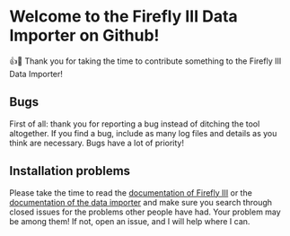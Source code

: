 # Welcome to the Firefly III Data Importer on Github!

:+1::tada: Thank you for taking the time to contribute something to the Firefly III Data Importer!

## Bugs

First of all: thank you for reporting a bug instead of ditching the tool altogether. If you find a bug, include as many log files and details as you think
are necessary. Bugs have a lot of priority!

## Installation problems

Please take the time to read the [documentation of Firefly III](https://docs.firefly-iii.org/) or the
[documentation of the data importer](https://docs.firefly-iii.org/) and make sure you search through closed issues for the problems
other people have had. Your problem may be among them! If not, open an issue, and I will help where I can.
 
